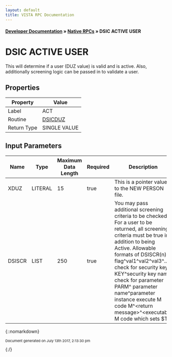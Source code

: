 ```yaml
---
layout: default
title: VISTA RPC Documentation
---
```


#### [Developer Documentation](../index) &#187; [Native RPCs](TableOfContents) &#187; DSIC ACTIVE USER<br/>
# DSIC ACTIVE USER

This will determine if a user (DUZ value) is valid and is active.  Also, additionally screening logic can be passed in to validate a user.

## Properties

Property | Value
--- | ---
Label | ACT
Routine | [DSICDUZ](http://code.osehra.org/dox/Routine_DSICDUZ_source.html)
Return Type | SINGLE VALUE


## Input Parameters

Name | Type | Maximum Data Length | Required | Description
--- | --- | --- | --- | ---
XDUZ | LITERAL | 15 | true | This is a pointer value to the NEW PERSON file.
DSISCR | LIST | 250 | true | You may pass additional screening criteria to be checked.  For a user to be returned, all screening criteria must be true in addition to being Active. Allowable formats of DSISCR(n) &#x3D; flag^val1^val2^val3^..  check for security key    KEY^security key name  check for parameter      PARM^ parameter name^parameter instance  execute M code    M^&lt;return message&gt;^&lt;executable M code which sets $T&gt;



{::nomarkdown} <br/><p style="font-size: 11px">Document generated on July 13th 2017, 2:13:30 pm</p>{:/}